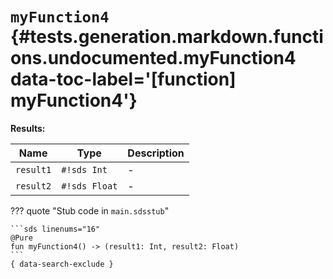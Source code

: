 [//]: # (DO NOT EDIT THIS FILE DIRECTLY. Instead, edit the corresponding stub file and execute `npm run docs:api`.)

# <code class="doc-symbol doc-symbol-function"></code> `myFunction4` {#tests.generation.markdown.functions.undocumented.myFunction4 data-toc-label='[function] myFunction4'}

**Results:**

| Name | Type | Description |
|------|------|-------------|
| `result1` | `#!sds Int` | - |
| `result2` | `#!sds Float` | - |

??? quote "Stub code in `main.sdsstub`"

    ```sds linenums="16"
    @Pure
    fun myFunction4() -> (result1: Int, result2: Float)
    ```
    { data-search-exclude }
